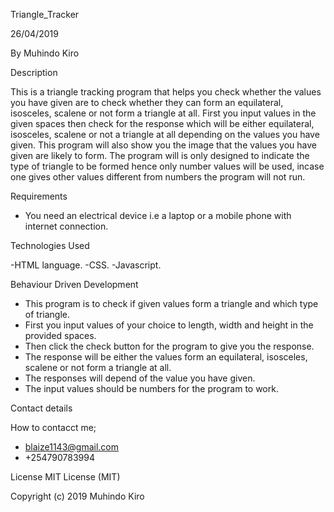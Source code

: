 Triangle_Tracker

26/04/2019

By Muhindo Kiro

Description

This is a triangle tracking program that helps you check whether the values you have given are to check whether they can form an equilateral, isosceles, scalene or not form a triangle at all. First you input values in the given spaces then check for the response which will be either equilateral, isosceles, scalene or not a triangle at all depending on the values you have given. This program will also show you the image that the values you have given are likely to form. The program will is only designed to indicate the type of triangle to be formed hence only number values will be used, incase one gives other values different from numbers the program will not run.

Requirements
- You need an electrical device i.e a laptop or a mobile phone with internet connection.

Technologies Used

-HTML language.
-CSS.
-Javascript.

Behaviour Driven Development

- This program is to check if given values form a triangle and which type of triangle.
- First you input values of your choice to length, width and height in the provided spaces.
- Then click the check button for the program to give you the response.
- The response will be either the values form an equilateral, isosceles, scalene or not form a triangle at all.
- The responses will depend of the value you have given.
- The input values should be numbers for the program to work.

Contact details

How to contacct me;
- blaize1143@gmail.com
- +254790783994

License
MIT License (MIT)

Copyright (c) 2019 Muhindo Kiro
